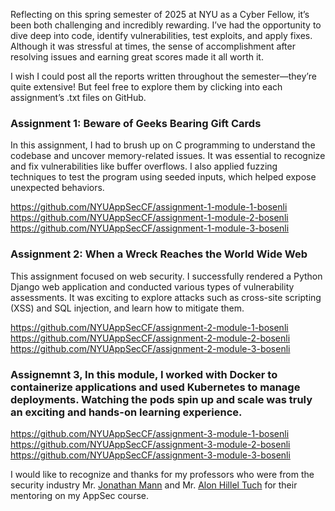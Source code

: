 Reflecting on this spring semester of 2025 at NYU as a Cyber Fellow, it’s been both challenging and incredibly rewarding. I’ve had the opportunity to dive deep into code, identify vulnerabilities, test exploits, and apply fixes. Although it was stressful at times, the sense of accomplishment after resolving issues and earning great scores made it all worth it.

I wish I could post all the reports written throughout the semester—they’re quite extensive! But feel free to explore them by clicking into each assignment’s .txt files on GitHub.

### Assignment 1: Beware of Geeks Bearing Gift Cards
In this assignment, I had to brush up on C programming to understand the codebase and uncover memory-related issues. It was essential to recognize and fix vulnerabilities like buffer overflows. I also applied fuzzing techniques to test the program using seeded inputs, which helped expose unexpected behaviors.

https://github.com/NYUAppSecCF/assignment-1-module-1-bosenli
https://github.com/NYUAppSecCF/assignment-1-module-2-bosenli
https://github.com/NYUAppSecCF/assignment-1-module-3-bosenli

### Assignment 2: When a Wreck Reaches the World Wide Web
This assignment focused on web security. I successfully rendered a Python Django web application and conducted various types of vulnerability assessments. It was exciting to explore attacks such as cross-site scripting (XSS) and SQL injection, and learn how to mitigate them.

https://github.com/NYUAppSecCF/assignment-2-module-1-bosenli
https://github.com/NYUAppSecCF/assignment-2-module-2-bosenli
https://github.com/NYUAppSecCF/assignment-2-module-3-bosenli


### Assignemnt 3, In this module, I worked with Docker to containerize applications and used Kubernetes to manage deployments. Watching the pods spin up and scale was truly an exciting and hands-on learning experience.

https://github.com/NYUAppSecCF/assignment-3-module-1-bosenli
https://github.com/NYUAppSecCF/assignment-3-module-2-bosenli
https://github.com/NYUAppSecCF/assignment-3-module-3-bosenli


I would like to recognize and thanks for my professors who were from the security industry Mr. [Jonathan Mann][Jonathan-Mann] and Mr. [Alon Hillel Tuch][Alon-Hillel-Tuch]  for their mentoring on my AppSec course.

[Jonathan-Mann]: https://www.linkedin.com/in/mannjonathan/
[Alon-Hillel-Tuch]: https://www.linkedin.com/in/ahillelt/ 